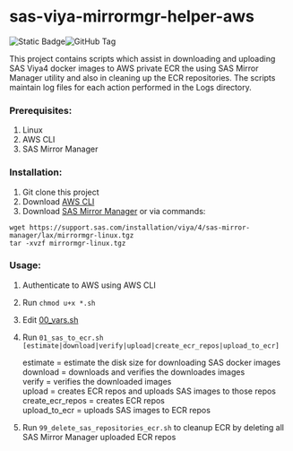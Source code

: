 # sas-viya-mirrormgr-helper-aws

![Static Badge](https://img.shields.io/badge/license-MIT-blue)![GitHub Tag](https://img.shields.io/github/v/tag/miaeyg/sas-viya-mirrormgr-helper-aws?color=green)



This project contains scripts which assist in downloading and uploading SAS Viya4 docker images to AWS private ECR the using SAS Mirror Manager utility and also in cleaning up the ECR repositories.
The scripts maintain log files for each action performed in the Logs directory.

### Prerequisites:
1. Linux
2. AWS CLI
3. SAS Mirror Manager 


### Installation:

1. Git clone this project 
2. Download [AWS CLI](https://docs.aws.amazon.com/cli/latest/userguide/getting-started-install.html)
3. Download [SAS Mirror Manager](https://support.sas.com/en/documentation/install-center/viya/deployment-tools/4/mirror-manager.html) or via commands:
```
wget https://support.sas.com/installation/viya/4/sas-mirror-manager/lax/mirrormgr-linux.tgz
tar -xvzf mirrormgr-linux.tgz
```
### Usage:

1. Authenticate to AWS using AWS CLI
2. Run `chmod u+x *.sh`
3. Edit [00_vars.sh](00_vars.sh)
4. Run `01_sas_to_ecr.sh [estimate|download|verify|upload|create_ecr_repos|upload_to_ecr]`

   estimate = estimate the disk size for downloading SAS docker images  
   download = downloads and verifies the downloades images  
   verify = verifies the downloaded images  
   upload = creates ECR repos and uploads SAS images to those repos  
   create_ecr_repos = creates ECR repos  
   upload_to_ecr = uploads SAS images to ECR repos  
   
5. Run `99_delete_sas_repositories_ecr.sh` to cleanup ECR by deleting all SAS Mirror Manager uploaded ECR repos